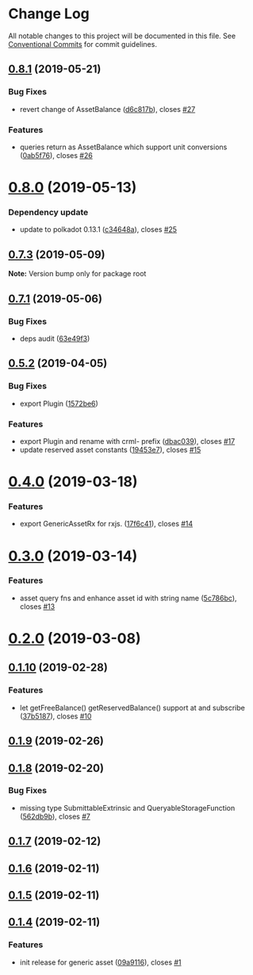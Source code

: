 # Change Log

All notable changes to this project will be documented in this file.
See [Conventional Commits](https://conventionalcommits.org) for commit guidelines.

## [0.8.1](https://bitbucket.org/centralitydev/cennznet-js-generic-asset/compare/v0.8.0...v0.8.1) (2019-05-21)


### Bug Fixes

* revert change of AssetBalance ([d6c817b](https://bitbucket.org/centralitydev/cennznet-js-generic-asset/commits/d6c817b)), closes [#27](https://bitbucket.org/centralitydev/cennznet-js-generic-asset/issue/27)


### Features

* queries return as AssetBalance which support unit conversions ([0ab5f76](https://bitbucket.org/centralitydev/cennznet-js-generic-asset/commits/0ab5f76)), closes [#26](https://bitbucket.org/centralitydev/cennznet-js-generic-asset/issue/26)





# [0.8.0](https://bitbucket.org/centralitydev/cennznet-js-generic-asset/compare/v0.7.3...v0.8.0) (2019-05-13)


### Dependency update

* update to polkadot 0.13.1 ([c34648a](https://bitbucket.org/centralitydev/cennznet-js-generic-asset/commits/c34648a)), closes [#25](https://bitbucket.org/centralitydev/cennznet-js-generic-asset/issue/25)





## [0.7.3](https://bitbucket.org/centralitydev/cennznet-js-generic-asset/compare/v0.7.1...v0.7.3) (2019-05-09)

**Note:** Version bump only for package root





## [0.7.1](https://bitbucket.org/centralitydev/cennznet-js-generic-asset/compare/v0.7.0...v0.7.1) (2019-05-06)


### Bug Fixes

* deps audit ([63e49f3](https://bitbucket.org/centralitydev/cennznet-js-generic-asset/commits/63e49f3))





## [0.5.2](https://bitbucket.org/centralitydev/cennznet-js-generic-asset/compare/v0.5.1...v0.5.2) (2019-04-05)


### Bug Fixes

* export Plugin ([1572be6](https://bitbucket.org/centralitydev/cennznet-js-generic-asset/commits/1572be6))


### Features

* export Plugin and rename with crml- prefix ([dbac039](https://bitbucket.org/centralitydev/cennznet-js-generic-asset/commits/dbac039)), closes [#17](https://bitbucket.org/centralitydev/cennznet-js-generic-asset/issue/17)
* update reserved asset constants ([19453e7](https://bitbucket.org/centralitydev/cennznet-js-generic-asset/commits/19453e7)), closes [#15](https://bitbucket.org/centralitydev/cennznet-js-generic-asset/issue/15)



# [0.4.0](https://bitbucket.org/centralitydev/cennznet-js-generic-asset/compare/v0.3.0...v0.4.0) (2019-03-18)


### Features

* export GenericAssetRx for rxjs. ([17f6c41](https://bitbucket.org/centralitydev/cennznet-js-generic-asset/commits/17f6c41)), closes [#14](https://bitbucket.org/centralitydev/cennznet-js-generic-asset/issue/14)



# [0.3.0](https://bitbucket.org/centralitydev/cennznet-js-generic-asset/compare/v0.2.0...v0.3.0) (2019-03-14)


### Features

* asset query fns and enhance asset id with string name ([5c786bc](https://bitbucket.org/centralitydev/cennznet-js-generic-asset/commits/5c786bc)), closes [#13](https://bitbucket.org/centralitydev/cennznet-js-generic-asset/issue/13)



# [0.2.0](https://bitbucket.org/centralitydev/cennznet-js-generic-asset/compare/v0.1.10...v0.2.0) (2019-03-08)



## [0.1.10](https://bitbucket.org/centralitydev/cennznet-js-generic-asset/compare/v0.1.9...v0.1.10) (2019-02-28)


### Features

* let getFreeBalance() getReservedBalance() support at and subscribe ([37b5187](https://bitbucket.org/centralitydev/cennznet-js-generic-asset/commits/37b5187)), closes [#10](https://bitbucket.org/centralitydev/cennznet-js-generic-asset/issue/10)



## [0.1.9](https://bitbucket.org/centralitydev/cennznet-js-generic-asset/compare/v0.1.8...v0.1.9) (2019-02-26)



## [0.1.8](https://bitbucket.org/centralitydev/cennznet-js-generic-asset/compare/v0.1.7...v0.1.8) (2019-02-20)


### Bug Fixes

* missing type SubmittableExtrinsic and QueryableStorageFunction ([562db9b](https://bitbucket.org/centralitydev/cennznet-js-generic-asset/commits/562db9b)), closes [#7](https://bitbucket.org/centralitydev/cennznet-js-generic-asset/issue/7)



## [0.1.7](https://bitbucket.org/centralitydev/cennznet-js-generic-asset/compare/v0.1.6...v0.1.7) (2019-02-12)



## [0.1.6](https://bitbucket.org/centralitydev/cennznet-js-generic-asset/compare/v0.1.5...v0.1.6) (2019-02-11)



## [0.1.5](https://bitbucket.org/centralitydev/cennznet-js-generic-asset/compare/v0.1.4...v0.1.5) (2019-02-11)



## [0.1.4](https://bitbucket.org/centralitydev/cennznet-js-generic-asset/compare/09a9116...v0.1.4) (2019-02-11)


### Features

* init release for generic asset ([09a9116](https://bitbucket.org/centralitydev/cennznet-js-generic-asset/commits/09a9116)), closes [#1](https://bitbucket.org/centralitydev/cennznet-js-generic-asset/issue/1)
